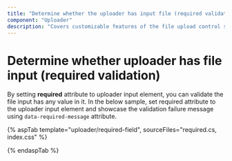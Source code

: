 ```yaml
---
title: "Determine whether the uploader has input file (required validation)"
component: "Uploader"
description: "Covers customizable features of the file upload control such as a preview image, invisible upload, progress bar, sort the file list and more."
---
```


# Determine whether uploader has file input (required validation)

By setting **required** attribute to uploader input element, you can validate the file input has any value in it.
In the below sample, set required attribute to the uploader input element and showcase the validation failure message using `data-required-message` attribute.

{% aspTab template="uploader/required-field", sourceFiles="required.cs, index.css" %}

{% endaspTab %}